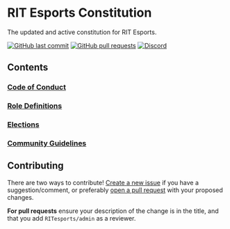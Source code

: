 

# RIT Esports Constitution
The updated and active constitution for RIT Esports.

[![GitHub last commit](https://img.shields.io/github/last-commit/RITesports/constitution.svg)](http://www.github.com/RITesports/constitution)
[![GitHub pull requests](https://img.shields.io/github/issues-pr/RITesports/constitution.svg)](http://www.github.com/RITesports/constitution/pulls)
[![Discord](https://img.shields.io/discord/148545963672338433.svg)](http://discord.gg/ritesports)

## Contents

### [Code of Conduct](docs/code_of_conduct.md)
### [Role Definitions](docs/role_definitions.md)
### [Elections](docs/elections.md)
### [Community Guidelines](docs/community_guidelines.md)

## Contributing

There are two ways to contribute! [Create a new issue](https://github.com/RITesports/constitution/issues/new) if you have a suggestion/comment, or preferably [open a pull request](https://github.com/RITesports/constitution/pulls) with your proposed changes.

**For pull requests** ensure your description of the change is in the title, and that you add `RITesports/admin` as a reviewer.
